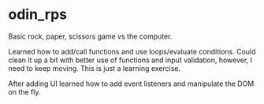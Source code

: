 # odin_rps
Basic rock, paper, scissors game vs the computer.

Learned how to add/call functions and use loops/evaluate conditions. Could clean it up a bit with better use of functions and input validation, however, I need to keep moving. This is just a learning exercise.

After adding  UI learned how to add event listeners and manipulate the DOM on the fly.